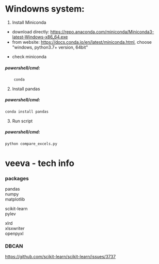 # Windowns system:
1. Install Miniconda
- download directly: https://repo.anaconda.com/miniconda/Miniconda3-latest-Windows-x86_64.exe
- from website: https://docs.conda.io/en/latest/miniconda.html, choose "windows, python3.7+ version, 64bit"

* check miniconda  
##### powershell/cmd:
```bash
    conda
```
2. Install pandas  
##### powershell/cmd:
```bash
conda install pandas
```
3. Run script  
##### powershell/cmd:
```bash
python compare_excels.py
```

# veeva - tech info

### packages
pandas  
numpy  
matplotlib  
  
scikit-learn  
pylev  
  
xlrd  
xlsxwriter  
openpyxl  

### DBCAN
https://github.com/scikit-learn/scikit-learn/issues/3737
